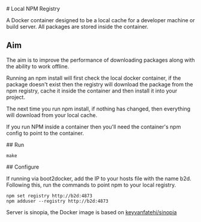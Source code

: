 # Local NPM Registry

A Docker container designed to be a local cache for a developer machine or build server. All packages are stored inside the container.

## Aim

The aim is to improve the performance of downloading packages along with the ability to work offline.

Running an npm install will first check the local docker container, if the package doesn't exist then the registry will download the package from the npm registry, cache it inside the container and then install it into your project.  

The next time you run npm install, if nothing has changed, then everything will download from your local cache.

If you run NPM inside a container then you'll need the container's npm config to point to the container.

## Run

```
make
```

## Configure

If running via boot2docker, add the IP to your hosts file with the name b2d. Following this, run the commands to point npm to your local registry.

```
npm set registry http://b2d:4873
npm adduser --registry http://b2d:4873
```

Server is sinopia, the Docker image is based on [keyvanfatehi/sinopia](https://registry.hub.docker.com/u/keyvanfatehi/sinopia/)
